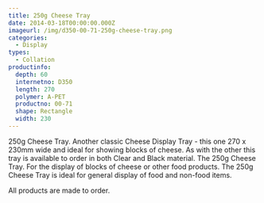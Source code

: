 ```yaml
---
title: 250g Cheese Tray
date: 2014-03-18T00:00:00.000Z
imageurl: /img/d350-00-71-250g-cheese-tray.png
categories:
  - Display
types:
  - Collation
productinfo:
  depth: 60
  internetno: D350
  length: 270
  polymer: A-PET
  productno: 00-71
  shape: Rectangle
  width: 230
---
```

250g Cheese Tray. Another classic Cheese Display Tray - this one 270 x 230mm wide and ideal for showing blocks of cheese. As with the other this tray is available to order in both Clear and Black material. The 250g Cheese Tray. For the display of blocks of cheese or other food products. The 250g Cheese Tray is ideal for general display of food and non-food items.

All products are made to order.
